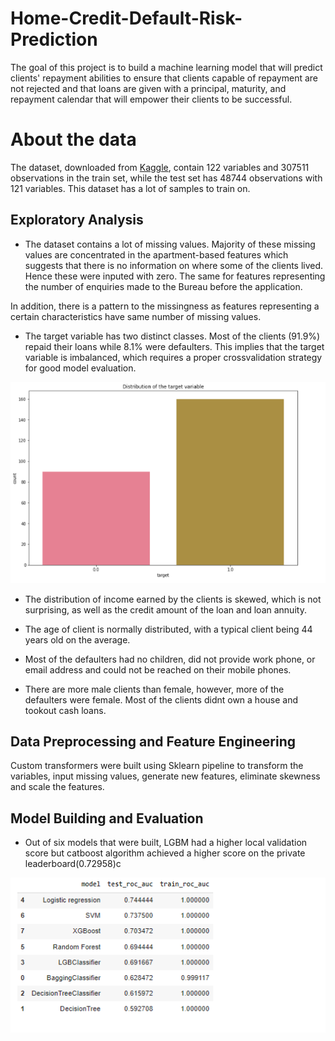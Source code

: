 # Home-Credit-Default-Risk-Prediction

The goal of this project is to build a machine learning model that will predict clients' repayment abilities to ensure that clients capable of repayment are not rejected and that loans are given with a principal, maturity, and repayment calendar that will empower their clients to be successful.


# About the data
The dataset, downloaded from [Kaggle](https://www.kaggle.com/c/home-credit-default-risk/overview), contain 122 variables and 307511 observations in the train set, while the test set has 48744 observations with 121 variables. This dataset has a lot of samples to train on.


## Exploratory Analysis
* The dataset contains a lot of missing values. Majority of these missing values are concentrated in the apartment-based features which suggests that there is no information on where some of the clients lived. Hence these were inputed with zero. The same for features representing the number of enquiries made to the Bureau before the application.

In addition, there is a pattern to the missingness as features representing a certain characteristics have same number of missing values.

* The target variable has two distinct classes. Most of the clients (91.9%) repaid their loans while 8.1% were defaulters. This implies that the target variable is imbalanced, which requires a proper crossvalidation strategy for good model evaluation.

 ![alt text](https://github.com/adeyinkaoresanya/Don-t-Overfit-Challenge/blob/main/Images/target.PNG "Distribution of the target variable")

* The distribution of income earned by the clients is skewed, which is not surprising, as well as the credit amount of the loan and loan annuity.

* The age of client is normally distributed, with a typical client being 44 years old on the average.

* Most of the defaulters had no children, did not provide work phone, or email address and could not be reached on their mobile phones.

* There are more male clients than female, however, more of the defaulters were female. Most of the clients didnt own a house and tookout cash loans.


## Data Preprocessing and Feature Engineering

Custom transformers were built using Sklearn pipeline to transform the variables, input missing values, generate new features, eliminate skewness and scale the features.

## Model Building and Evaluation

*	Out of six models that were built, LGBM had a higher local validation score but catboost algorithm achieved a higher score on the private leaderboard(0.72958)c

![alt text](https://github.com/adeyinkaoresanya/Don-t-Overfit-Challenge/blob/main/Images/Models_table.PNG "Models")
